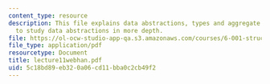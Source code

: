 ```yaml
---
content_type: resource
description: This file explains data abstractions, types and aggregate structures
  to study data abstractions in more depth.
file: https://ol-ocw-studio-app-qa.s3.amazonaws.com/courses/6-001-structure-and-interpretation-of-computer-programs-spring-2005/5c18bd89eb320a06cd11bba0c2cb49f2_lecture11webhan.pdf
file_type: application/pdf
resourcetype: Document
title: lecture11webhan.pdf
uid: 5c18bd89-eb32-0a06-cd11-bba0c2cb49f2
---
```

